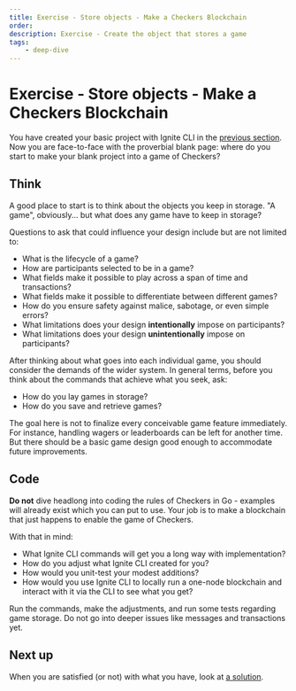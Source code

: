 ```yaml
---
title: Exercise - Store objects - Make a Checkers Blockchain
order:
description: Exercise - Create the object that stores a game
tags: 
    - deep-dive
---
```


# Exercise - Store objects - Make a Checkers Blockchain

You have created your basic project with Ignite CLI in the [previous section](../3-my-own-chain/ignitecli.md). Now you are face-to-face with the proverbial blank page: where do you start to make your blank project into a game of Checkers?

## Think

A good place to start is to think about the objects you keep in storage. "A game", obviously... but what does any game have to keep in storage? 

Questions to ask that could influence your design include but are not limited to:

* What is the lifecycle of a game?
* How are participants selected to be in a game?
* What fields make it possible to play across a span of time and transactions?
* What fields make it possible to differentiate between different games?
* How do you ensure safety against malice, sabotage, or even simple errors?
* What limitations does your design **intentionally** impose on participants?
* What limitations does your design **unintentionally** impose on participants?

After thinking about what goes into each individual game, you should consider the demands of the wider system. In general terms, before you think about the commands that achieve what you seek, ask:

* How do you lay games in storage?
* How do you save and retrieve games?

The goal here is not to finalize every conceivable game feature immediately. For instance, handling wagers or leaderboards can be left for another time. But there should be a basic game design good enough to accommodate future improvements.

## Code

**Do not** dive headlong into coding the rules of Checkers in Go - examples will already exist which you can put to use. Your job is to make a blockchain that just happens to enable the game of Checkers.

With that in mind:

* What Ignite CLI commands will get you a long way with implementation?
* How do you adjust what Ignite CLI created for you?
* How would you unit-test your modest additions?
* How would you use Ignite CLI to locally run a one-node blockchain and interact with it via the CLI to see what you get?

Run the commands, make the adjustments, and run some tests regarding game storage. Do not go into deeper issues like messages and transactions yet.

## Next up

When you are satisfied (or not) with what you have, look at [a solution](../3-my-own-chain/stored-game.md).
